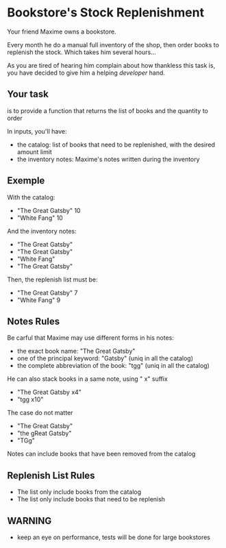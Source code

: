 # Bookstore's Stock Replenishment

Your friend Maxime owns a bookstore.

Every month he do a manual full inventory of the shop, then order books to replenish the stock. Which takes him several hours...

As you are tired of hearing him complain about how thankless this task is, you have decided to give him a helping *developer* hand.

## Your task

is to provide a function that returns the list of books and the quantity to order

In inputs, you'll have:
- the catalog: list of books that need to be replenished, with the desired amount limit
- the inventory notes: Maxime's notes written during the inventory

## Exemple

With the catalog:
- "The Great Gatsby" 10
- "White Fang" 10

And the inventory notes:
- "The Great Gatsby"
- "The Great Gatsby"
- "White Fang"
- "The Great Gatsby"

Then, the replenish list must be:
- "The Great Gatsby" 7
- "White Fang" 9

## Notes Rules

Be carful that Maxime may use different forms in his notes:
- the exact book name: "The Great Gatsby"
- one of the principal keyword: "Gatsby" (uniq in all the catalog)
- the complete abbreviation of the book: "tgg" (uniq in all the catalog)

He can also stack books in a same note, using " x<number>" suffix
- "The Great Gatsby x4"
- "tgg x10"

The case do not matter
- "The Great Gatsby"
- "the gReat Gatsby"
- "TGg"

Notes can include books that have been removed from the catalog

## Replenish List Rules

- The list only include books from the catalog
- The list only include books that need to be replenish

## WARNING

- keep an eye on performance, tests will be done for large bookstores
